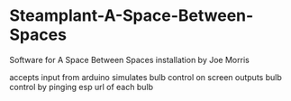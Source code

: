 # Steamplant-A-Space-Between-Spaces
Software for A Space Between Spaces installation by Joe Morris

accepts input from arduino
simulates bulb control on screen
outputs bulb control by pinging esp url of each bulb
